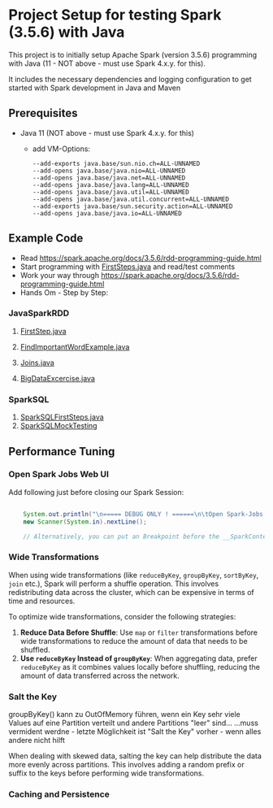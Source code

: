 # Project Setup for testing Spark (3.5.6) with Java

This project is to initially setup Apache Spark (version 3.5.6) programming with Java 
(11 - NOT above - must use Spark 4.x.y. for this). 

It includes the necessary dependencies and logging configuration to get started with Spark development in Java and Maven

## Prerequisites
* Java 11 (NOT above - must use Spark 4.x.y. for this)
  * add VM-Options: 

        --add-exports java.base/sun.nio.ch=ALL-UNNAMED
        --add-opens java.base/java.nio=ALL-UNNAMED 
        --add-opens java.base/java.net=ALL-UNNAMED 
        --add-opens java.base/java.lang=ALL-UNNAMED 
        --add-opens java.base/java.util=ALL-UNNAMED 
        --add-opens java.base/java.util.concurrent=ALL-UNNAMED
        --add-exports java.base/sun.security.action=ALL-UNNAMED
        --add-opens java.base/java.io=ALL-UNNAMED
        

## Example Code

* Read https://spark.apache.org/docs/3.5.6/rdd-programming-guide.html
* Start programming with [FirstSteps.java](src/main/java/FirstSteps.java) and read/test comments
* Work your way through  https://spark.apache.org/docs/3.5.6/rdd-programming-guide.html
* Hands Om - Step by Step:

### JavaSparkRDD 
1. [FirstStep.java](src/main/java/dst/testing/spark/FirstSteps.java)

2. [FindImportantWordExample.java](src/main/java/dst/testing/spark/FindImportantWordExample.java)
   
3. [Joins.java](src/main/java/dst/testing/spark/Joins.java)

4. [BigDataExcercise.java](src/main/java/dst/testing/spark/BigDataExcercise.java)

### SparkSQL

1. [SparkSQLFirstSteps.java](src/main/java/dst/testing/spark/SparkSQLFirstSteps.java)
2. [SparkSQLMockTesting](src/main/java/dst/testing/spark/SparkSQLMockTesting.java)

## Performance Tuning

### Open Spark Jobs Web UI

Add following just before closing our Spark Session:

```java

    System.out.println("\n===== DEBUG ONLY ! ======\n\tOpen Spark-Jobs page at http://localhost:4040 to analyze execution performande - Press Enter when finished\n=========================\n");
    new Scanner(System.in).nextLine();

    // Alternatively, you can put an Breakpoint before the __SparkContext__is "close()"ed and DEBUG your App ....
```

### Wide Transformations

When using wide transformations (like `reduceByKey`, `groupByKey`, `sortByKey`, `join` etc.), Spark will perform a shuffle operation. This involves redistributing data across the cluster, which can be expensive in terms of time and resources.

To optimize wide transformations, consider the following strategies:

1. **Reduce Data Before Shuffle**: Use `map` or `filter` transformations before wide transformations to reduce the amount of data that needs to be shuffled.
2. **Use `reduceByKey` Instead of `groupByKey`**: When aggregating data, prefer `reduceByKey` as it combines values locally before shuffling, reducing the amount of data transferred across the network.

### Salt the Key
groupByKey() kann zu OutOfMemory führen, wenn ein Key sehr viele Values auf eine Partition verteilt und andere Partitions "leer" sind...
...muss vermident werdne - letzte Möglichkeit ist "Salt the Key" vorher - wenn alles andere nicht hilft  

When dealing with skewed data, salting the key can help distribute the data more evenly across partitions. This involves adding a random prefix or suffix to the keys before performing wide transformations.

### Caching and Persistence